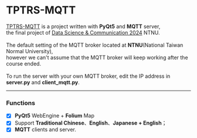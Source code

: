 # TPTRS-MQTT

[TPTRS-MQTT](https://github.com/NaoCoding/TPTRS-MQTT) is a project written with **PyQt5** and **MQTT** server, <br> the final project of [Data Science &amp; Communication 2024](https://web.ntnu.edu.tw/~cw/icoil/) NTNU. <br><br>
The default setting of the MQTT broker located at **NTNU**(National Taiwan Normal University), <br>however we can't assume that the MQTT broker will keep working after the course ended.<br>
<br> To run the server with your own MQTT broker, edit the IP address in **server.py** and **client_mqtt.py**.

---

### Functions

- [x] **PyQt5** WebEngine + **Folium** Map
- [x] Support **Traditional Chinese**、**English**、**Japanese + English**；
- [x] **MQTT** clients and server.

